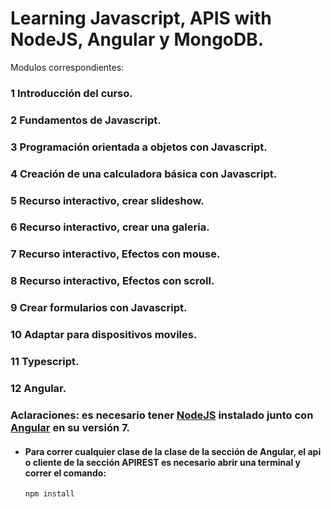# Learning Javascript, APIS with NodeJS, Angular y MongoDB.

Modulos correspondientes:
### 1 Introducción del curso.  
### 2 Fundamentos de Javascript.  
### 3 Programación orientada a objetos con Javascript.  
### 4 Creación de una calculadora básica con Javascript.
### 5 Recurso interactivo, crear slideshow.
### 6 Recurso interactivo, crear una galeria.
### 7 Recurso interactivo, Efectos con mouse.
### 8 Recurso interactivo, Efectos con scroll.
### 9 Crear formularios con Javascript.
### 10 Adaptar para dispositivos moviles.
### 11 Typescript.
### 12 Angular.

### Aclaraciones: es necesario tener [NodeJS](https://nodejs.org/es/) instalado junto con [Angular](https://angular.io/guide/quickstart) en su versión 7.
- #### Para correr cualquier clase de la clase de la sección de Angular, el api o cliente de la sección APIREST es necesario abrir una terminal y correr el comando:
     `npm install`   
